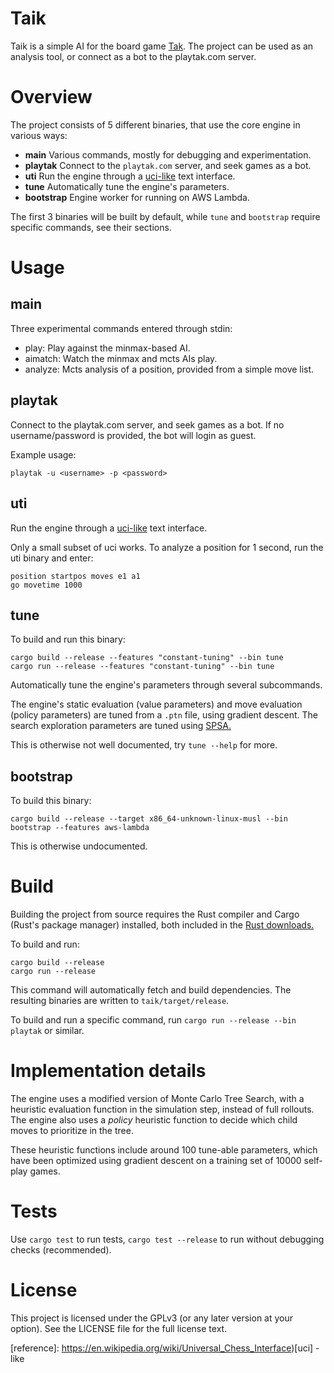 # Taik

Taik is a simple AI for the board game [Tak](https://en.wikipedia.org/wiki/Tak_(game)). The project can be used as an analysis tool, or connect as a bot to the playtak.com server. 

# Overview

The project consists of 5 different binaries, that use the core engine in various ways:
 
 * **main** Various commands, mostly for debugging and experimentation.
 * **playtak** Connect to the `playtak.com` server, and seek games as a bot.
 * **uti** Run the engine through a [uci-like](https://en.wikipedia.org/wiki/Universal_Chess_Interface) text interface.
 * **tune** Automatically tune the engine's parameters. 
 * **bootstrap** Engine worker for running on AWS Lambda.
 
 The first 3 binaries will be built by default, while `tune` and `bootstrap` require specific commands, see their sections. 

# Usage

## main

Three experimental commands entered through stdin:

* play: Play against the minmax-based AI.
* aimatch: Watch the minmax and mcts AIs play.
* analyze: Mcts analysis of a position, provided from a simple move list.

## playtak

Connect to the playtak.com server, and seek games as a bot. If no username/password is provided, the bot will login as guest. 

Example usage: 
````
playtak -u <username> -p <password>
````

## uti 

Run the engine through a [uci-like](https://en.wikipedia.org/wiki/Universal_Chess_Interface) text interface.

Only a small subset of uci works. To analyze a position for 1 second, run the uti binary and enter:

````
position startpos moves e1 a1
go movetime 1000
````

## tune
To build and run this binary:
```
cargo build --release --features "constant-tuning" --bin tune
cargo run --release --features "constant-tuning" --bin tune
```

Automatically tune the engine's parameters through several subcommands. 

The engine's static evaluation (value parameters) and move evaluation (policy parameters) are tuned from a `.ptn` file, using gradient descent. The search exploration parameters are tuned using [SPSA.](https://en.wikipedia.org/wiki/Simultaneous_perturbation_stochastic_approximation) 

This is otherwise not well documented, try `tune --help` for more. 

## bootstrap 
To build this binary:
```
cargo build --release --target x86_64-unknown-linux-musl --bin bootstrap --features aws-lambda
```
This is otherwise undocumented.

# Build

Building the project from source requires the Rust compiler and Cargo (Rust's package manager) installed, both included in the [Rust downloads.](https://www.rust-lang.org/tools/install)

To build and run:
```
cargo build --release
cargo run --release
```


This command will automatically fetch and build dependencies. The resulting binaries are written to `taik/target/release`.

To build and run a specific command, run `cargo run --release --bin playtak` or similar.

# Implementation details 

The engine uses a modified version of Monte Carlo Tree Search, with a heuristic evaluation function in the simulation step, instead of full rollouts. The engine also uses a *policy* heuristic function to decide which child moves to prioritize in the tree.

These heuristic functions include around 100 tune-able parameters, which have been optimized using gradient descent on a training set of 10000 self-play games.

# Tests

Use `cargo test` to run tests, `cargo test --release` to run without debugging checks (recommended).

# License

This project is licensed under the GPLv3 (or any later version at your option). See the LICENSE file for the full license text.


[reference]: https://en.wikipedia.org/wiki/Universal_Chess_Interface)[uci] -like